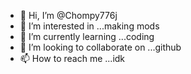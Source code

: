 - 👋 Hi, I’m @Chompy776j
- 👀 I’m interested in ...making mods
- 🌱 I’m currently learning ...coding
- 💞️ I’m looking to collaborate on ...github
- 📫 How to reach me ...idk

<!---
Chompy776j/Chompy776j is a ✨ special ✨ repository because its `README.md` (this file) appears on your GitHub profile.
You can click the Preview link to take a look at your changes.
--->
